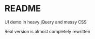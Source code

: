 README
=========
UI demo in heavy jQuery and messy CSS

Real version is almost completely rewritten

